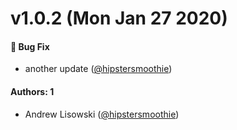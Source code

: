 # v1.0.2 (Mon Jan 27 2020)

#### 🐛  Bug Fix

- another update  ([@hipstersmoothie](https://github.com/hipstersmoothie))

#### Authors: 1

- Andrew Lisowski ([@hipstersmoothie](https://github.com/hipstersmoothie))